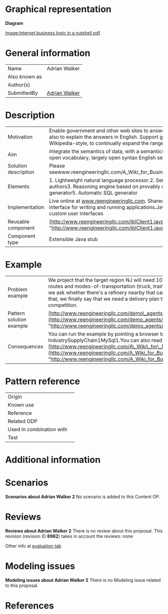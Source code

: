 #  Graphical representation


__Diagram__




[Image:Internet business logic in a nutshell.pdf](../Image/Internet_business_logic_in_a_nutshell.pdf.md "Image:Internet business logic in a nutshell.pdf")




#  General information




|  |  |
| --- | --- |
|  Name |  Adrian Walker |
|  Also known as |  |
|  Author(s) |  |
|  SubmittedBy | [Adrian Walker](http://ontologydesignpatterns.org/wiki/index.php?title=User:Adrian_Walker&action=edit&redlink=1 "User:Adrian Walker (not yet written)") |


  




#  Description




|  |  |
| --- | --- |
|  Motivation |  Enable government and other web sites to answer an open ended collection of English questions, and also to explain the answers in English. Support government folks and citizens socially networking, Wikipedia-style, to continually expand the range of questions that can be answered. |
|  Aim |  Integrate the semantics of data, with a semantics of an inference method, andalso with the meanings of open vocabulary, largely open syntax English sentences. |
|  Solution description |  Please seewww.reengineeringllc.com/A\_Wiki\_for\_Business\_Rules\_in\_Open\_Vocabulary\_Executable\_English.pdf |
|  Elements |  1. Lightweight natural language processor.2. Semantic checker that makes helpful suggestions to authors3. Reasoning engine based on provably correct model theoretic semantics 4. Explanation generator5. Automatic SQL generator |
|  Implementation |  Live online at www.reengineeringllc.com. Shared us is free. There are no advertisements.Browser interface for writing and running applications.Java web interface for use as an SOA component, or for custom user interfaces |
|  Reusable component | [http://www.reengineeringllc.com/iblClient1.java](http://www.reengineeringllc.com/iblClient1.java "http://www.reengineeringllc.com/iblClient1.java") |
|  Component type |  Extensible Java stub |


  




#  Example




|  |  |
| --- | --- |
|  Problem example |  We project that the target region NJ will need 1000 gallons of product 'y' in October. We then ask what alternative routes and modes-of-transportation (truck, train, boat, pipe) do we have to get that product to the region. Next we ask whether there's a refinery nearby that can produce the base product for finished product 'y'. With all of that, we finally say that we need a delivery plan that is optimized to deliver on time, make a profit, and beat the competition. |
|  Pattern solution example | [http://www.reengineeringllc.com/demo\_agents/Oil-IndustrySupplyChain1MySql1.agent](http://www.reengineeringllc.com/demo_agents/Oil-IndustrySupplyChain1MySql1.agent "http://www.reengineeringllc.com/demo_agents/Oil-IndustrySupplyChain1MySql1.agent") |
|  Consequences |  You can run the example by pointing a browser to www.reengineeringllc.com and selecting Oil-IndustrySupplyChain1MySql1.You can also read about this and other examples in [http://www.reengineeringllc.com/A\_Wiki\_for\_Business\_Rules\_in\_Open\_Vocabulary\_Executable\_English.pdf](http://www.reengineeringllc.com/A_Wiki_for_Business_Rules_in_Open_Vocabulary_Executable_English.pdf "http://www.reengineeringllc.com/A_Wiki_for_Business_Rules_in_Open_Vocabulary_Executable_English.pdf") |


  




#  Pattern reference




|  |  |
| --- | --- |
|  Origin |  |
|  Known use |  |
|  Reference |  |
|  Related ODP |  |
|  Used in combination with |  |
|  Test |  |


#  Additional information


#  Scenarios



__Scenarios about Adrian Walker 2__
No scenario is added to this Content OP.




#  Reviews



__Reviews about Adrian Walker 2__
There is no review about this proposal.
This revision (revision ID __8962__) takes in account the reviews: none


Other info at [evaluation tab](http://ontologydesignpatterns.org/wiki/index.php?title=Submissions:Adrian_Walker_2&action=evaluation "http://ontologydesignpatterns.org/wiki/index.php?title=Submissions:Adrian_Walker_2&action=evaluation")




  




#  Modeling issues



__Modeling issues about Adrian Walker 2__
There is no Modeling issue related to this proposal.




  




#  References